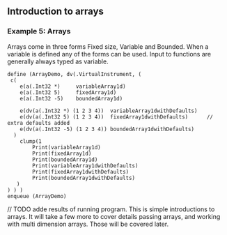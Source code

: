 ## Introduction to arrays

### Example 5: Arrays
Arrays come in three forms Fixed size, Variable and Bounded. When a variable is defined any of the forms can be used. Input to functions are generally always typed as variable. 

~~~(.via)
define (ArrayDemo, dv(.VirtualInstrument, (
 c(   
    e(a(.Int32 *)     variableArray1d)
    e(a(.Int32 5)     fixedArray1d)
    e(a(.Int32 -5)    boundedArray1d)

    e(dv(a(.Int32 *) (1 2 3 4))  variableArray1dwithDefaults)
    e(dv(a(.Int32 5) (1 2 3 4))  fixedArray1dwithDefaults)  	// extra defaults added
    e(dv(a(.Int32 -5) (1 2 3 4)) boundedArray1dwithDefaults)
  )
    clump(1
        Print(variableArray1d)
        Print(fixedArray1d)
        Print(boundedArray1d)        
        Print(variableArray1dwithDefaults)
        Print(fixedArray1dwithDefaults)
        Print(boundedArray1dwithDefaults)
   )
) ) )
enqueue (ArrayDemo)
~~~

// TODO adde results of running program.
This is simple introductions to arrays. It will take a few more to cover details passing arrays, and working with multi dimension arrays. Those will be covered later.